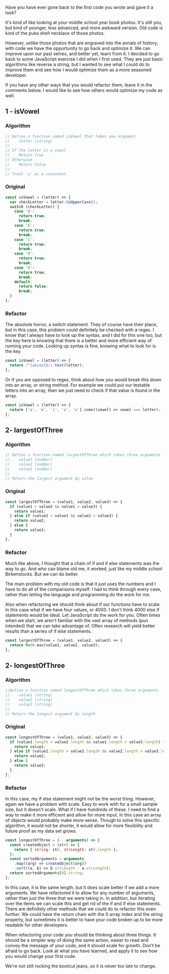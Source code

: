 Have you have ever gone back to the first code you wrote and gave it a look?

It's kind of like looking at your middle school year book photos. It's still you, but kind of younger, less advanced, and more awkward version. Old code is kind of the puka shell necklace of those photos.

However, unlike those photos that are engraved into the annals of history, with code we have the opportunity to go back and optimize it. We can improve upon our past selves, and better yet, learn from it. I decided to go back to some JavaScript exercise I did when I first used. They are just basic algorithms like reverse a string, but I wanted to see what I could do to improve them and see how I would optimize them as a more seasoned developer.

If you have any other ways that you would refactor them, leave it in the comments below. I would like to see how others would optimize my code as well.

## 1 - isVowel

### Algorithm

```js
// Define a function named isVowel that takes one argument
//    letter (string)
//
// If the letter is a vowel
//    Return true
// Otherwise
//    Return false
//
// Treat 'y' as a consonant.
```

### Original

```js
const isVowel = (letter) => {
  var checkLetter = letter.toUpperCase();
  switch (checkLetter) {
    case 'A':
      return true;
      break;
    case 'E':
      return true;
      break;
    case 'I':
      return true;
      break;
    case 'O':
      return true;
      break;
    case 'U':
      return true;
      break;
    default:
      return false;
      break;
  }
};
```

### Refactor

The absolute horror, a switch statement. They of course have their place, but in this case, this problem could definitely be checked with a regex. I know that I always have to look up the syntax, and I did for this one too, but the key here is knowing that there is a better and more efficient way of running your code. Looking up syntax is fine, knowing what to look for is the key.

```js
const isVowel = (letter) => {
  return /^[aeiou]$/i.test(letter);
};
```

Or if you are opposed to regex, think about how you would break this down into an array, or string method. For example we could put our testable letters into an array, then we just need to check if that value is found in the array.

```js
const isVowel = (letter) => {
  return ['a', 'e', 'i', 'o', 'u'].some((vowel) => vowel === letter);
};
```

## 2- largestOfThree

### Algorithm

```js
// Define a function named largestOfThree which takes three arguments
//    value1 (number)
//    value2 (number)
//    value3 (number)
//
// Return the largest argument by value
```

### Original

```js
const largestOfThree = (value1, value2, value3) => {
  if (value1 > value2 && value1 > value3) {
    return value1;
  } else if (value2 > value1 && value2 > value3) {
    return value2;
  } else {
    return value3;
  }
};
```

### Refactor

Much like above, I thought that a chain of if and if else statements was the way to go. And who can blame old me, it worked, just like my middle school Birkenstocks. But we can do better.

The main problem with my old code is that it just uses the numbers and I have to do all of the comparisons myself. I had to think through every case, rather than letting the language and programming do the work for me.

Also when refactoring we should think about if our functions have to scale. In this case what if we have four values, or 4000. I don't think 4000 else if statements would be ideal. Let JavaScript do the work for you. Often times when we start, we aren't familiar with the vast array of methods (pun intended) that we can take advantage of. Often research will yield better results than a series of if else statements.

```js
const largestOfThree = (value1, value2, value3) => {
  return Math.max(value1, value2, value3);
};
```

## 2- longestOfThree

### Algorithm

```js
//Define a function named longestOfThree which takes three arguments
//    value1 (string)
//    value2 (string)
//    value3 (string)
//
// Return the longest argument by length
```

### Original

```js
const longestOfThree = (value1, value2, value3) => {
  if (value1.length > value2.length && value1.length > value3.length) {
    return value1;
  } else if (value2.length > value1.length && value2.length > value3.length) {
    return value2;
  } else {
    return value3;
  }
};
```

### Refactor

In this case, my if else statement might not be the worst thing. However, again we have a problem with scale. Easy to work with for a small sample size, but it doesn't scale. What if I have hundreds of these. I need to find a way to make it more efficient and allow for more input. In this case an array of objects would probably make more sense. Though to solve this specific algorithm, it would not be shorter, it would allow for more flexibility and future proof as my data set grows.

```js
const longestOfThree = (...arguments) => {
  const createObject = (str) => {
    return { string: str, strLength: str.length };
  };
  const sortedArguments = arguments
    .map((arg) => createObject(arg))
    .sort((a, b) => b.strLength - a.strLength);
  return sortedArguments[0].string;
};
```

In this case, it is the same length, but it does scale better if we add a more arguments. We have refactored it to allow for any number of arguments, rather than just the three that we were taking in.  In addition, but iterating over the items we can scale this and get rid of the if and if else statements.  There are definitely other methods that we could do to refactor this even further.  We could have the return chain with the 0 array index and the string property, but sometimes it is better to have your code broken up to be more readable for other developers.

When refactoring your code you should be thinking about three things.  It should be a simpler way of doing the same action, easier to read and convey the message of your code, and it should scale for growth.  Don't be afraid to go back.  Look at what you have learned, and apply it to see how you would change your first code.

We're not still rocking the bootcut jeans, so it is never too late to change.
